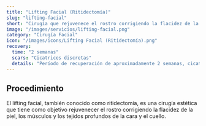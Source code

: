 ```yaml
---
title: "Lifting Facial (Ritidectomía)"
slug: "lifting-facial"
short: "Cirugía que rejuvenece el rostro corrigiendo la flacidez de la piel, músculos y tejidos profundos de la cara y el cuello."
image: "/images/servicios/lifting-facial.png"
category: "Cirugía Facial"
icon: "/images/icons/Lifting Facial (Ritidectomía).png"
recovery: 
  time: "2 semanas"
  scars: "Cicatrices discretas"
  details: "Período de recuperación de aproximadamente 2 semanas, cicatrices discretas."
---
```



## Procedimiento
El lifting facial, también conocido como ritidectomía, es una cirugía estética que tiene como objetivo rejuvenecer el rostro corrigiendo la flacidez de la piel, los músculos y los tejidos profundos de la cara y el cuello.

